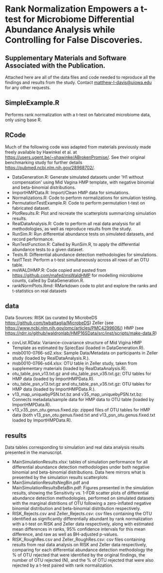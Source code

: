 # Rank Normalization Empowers a t-test for Microbiome Differential Abundance Analysis while Controlling for False Discoveries.
## Supplementary Materials and Software Associated with the Publication.

Attached here are all of the data files and code needed to reproduce all the findings and results from the study. Contact matthew-l-davis@uiowa.edu for any other requests.

##  SimpleExample.R
  
Performs rank normalization with a t-test on fabricated microbiome data, only using base R.

##  RCode

Much of the following code was adapted from materials previously made freely available by Hawinkel et al. at https://users.ugent.be/~shawinke/ABrokenPromise/. See their original benchmarking study for further details https://pubmed.ncbi.nlm.nih.gov/28968702/.

- DataGeneration.R: Generate simulated datasets under 'H1 without compensation' using Mid Vagina HMP template, with negative binomial and beta-binomial distributions.
- ImportHMPData.R: Import/Clean HMP data for simulations.
- Normalizations.R: Code to perform normalizations for simulation testing.
- PermutationTestExample.R: Code to perform permutation t-test on fabricated dataset.
- PlotResults.R: Plot and recreate the scatterplots summarizing simulation results.
- RealDataAnalysis.R: Code to perform all real data analysis for all methodologies, as well as reproduce results from the study.
- RunSim.R: Run differential abundance tests on simulated datasets, and record performance.
- RunTestFunction.R: Called by RunSim.R, to apply the differential abundance tests to a given dataset.
- Tests.R: Differential abundance detection methodologies for simulations.
- fastTTest: Perform a t-test simultaneously across all rows of an OTU table.
- msWALDHMP.R: Code copied and pasted from https://github.com/mafed/msWaldHMP for modelling microbiome counts, called by DataGeneration.R.
- rankNormPlots.Rmd: RMarkdown code to plot and explore the ranks and t-statistics on real datasets

##  data

Data Sources: 
RISK (as curated by MicrobeDS https://github.com/twbattaglia/MicrobeDS)
Zeller (see https://www.ncbi.nlm.nih.gov/pmc/articles/PMC4299606/) 
HMP (see https://rdrr.io/github/waldronlab/HMP16SData/src/inst/scripts/make-data.R)

- covList.RData: Variance-covariance structure of Mid Vigina HMP Template as estimated by SpiecEasi (loaded in DataGeneration.R).
- msb0010-0766-sd2.xlsx: Sample Data/Metadata on participants in Zeller study (loaded by RealDataAnalysis.R.).
- msb0010-0766-sd4.xlsx: OTU table in Zeller study, taken from supplementary materials (loaded by RealDataAnalysis.R).
- otu_table_psn_v13.txt.gz and otu_table_psn_v35.txt.gz: OTU tables for HMP data (loaded by ImportHMPData.R).
- otu_table_psn_v13.txt.gz and otu_table_psn_v35.txt.gz: OTU tables for HMP data (loaded by ImportHMPData.R.).
- v13_map_uniquebyPSN.txt.bz and v35_map_uniquebyPSN.txt.bz: Connects metadata/sample data for HMP data to OTU table (loaded by ImportHMPData.R). 
- v13_v35_psn_otu.genus.fixed.zip: zipped files of OTU tables for HMP data (both v13_psn_otu.genus.fixed.txt and v13_psn_otu.genus.fixed.txt loaded by ImportHMPData.R).

##  results

Data tables corresponding to simulation and real data analysis results presented in the manuscript. 

- MainSimulationResults.xlsx: tables of simulation performance for all differential abundance detection methodologies under both negative binomial and beta-binomial distributions. Data here mirrors what is presented by the simulation results scatterplots. 
- MainSimulationResultsNegBin.pdf and MainSimulationResultsBetaBin.pdf: Figures presented in the simulation results, showing the Sensitivity vs. 1-FDR scatter plots of differential abundance detection methodologies, performed on simulated datasets with the marginal distritions of OTU following a zero-inflated negative binomial distribution and beta-binomial distribution respectively.
- RISK_Rejects.csv and Zeller_Rejects.csv: csv files containing the OTU identified as significantly differentially abundant by rank normalization with a t-test on RISK and Zeller data respectively, along with estimated mean differences in ranks, 95% confidence intervals for this mean difference, and raw as well as BH-adjusted p-values.
- RISK_RoughRes.csv and Zeller_RoughRes.csv: csv files containing results from real data analysis on RISK and Zeller data respectively, comparing for each differential abundance detection methodology the % of OTU rejected that were identified by the original findings, the number of OTU rejected (N), and the % of OTU rejected that were also rejected by a t-test paired with rank normalization. 
